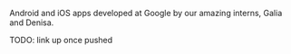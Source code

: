 Android and iOS apps developed at Google by our amazing interns, Galia and Denisa.

TODO: link up once pushed
